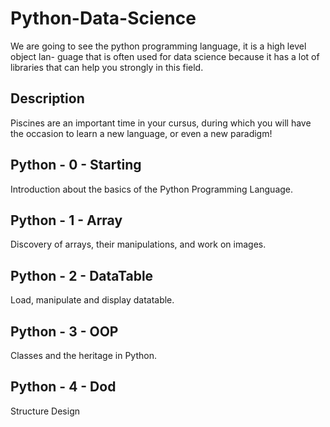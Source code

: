 # Python-Data-Science
We are going to see the python programming language, it is a high level object lan- guage that is often used for data science because it has a lot of libraries that can help you strongly in this field.

## Description
Piscines are an important time in your cursus, during which you will have the occasion to learn a new language, or even a new paradigm!

## Python - 0 - Starting
Introduction about the basics of the Python Programming Language.

## Python - 1 - Array
Discovery of arrays, their manipulations, and work on images.

## Python - 2 - DataTable
Load, manipulate and display datatable.

## Python - 3 - OOP
Classes and the heritage in Python.

## Python - 4 - Dod
Structure Design
